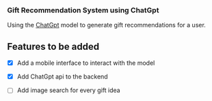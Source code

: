 ### Gift Recommendation System using ChatGpt

Using the [ChatGpt](openai.com) model to generate gift recommendations for a user.

## Features to be added

- [X] Add a mobile interface to interact with the model
- [X] Add ChatGpt api to the backend
- [ ] Add image search for every gift idea




